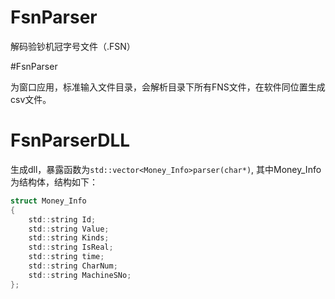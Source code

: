# FsnParser

解码验钞机冠字号文件（.FSN）

#FsnParser

为窗口应用，标准输入文件目录，会解析目录下所有FNS文件，在软件同位置生成csv文件。

# FsnParserDLL

生成dll，暴露函数为`std::vector<Money_Info>parser(char*)`, 其中Money_Info为结构体，结构如下：
```c
struct Money_Info
{
	std::string Id;
	std::string Value;
	std::string Kinds;
	std::string IsReal;
	std::string time;
	std::string CharNum;
	std::string MachineSNo;
};
```
